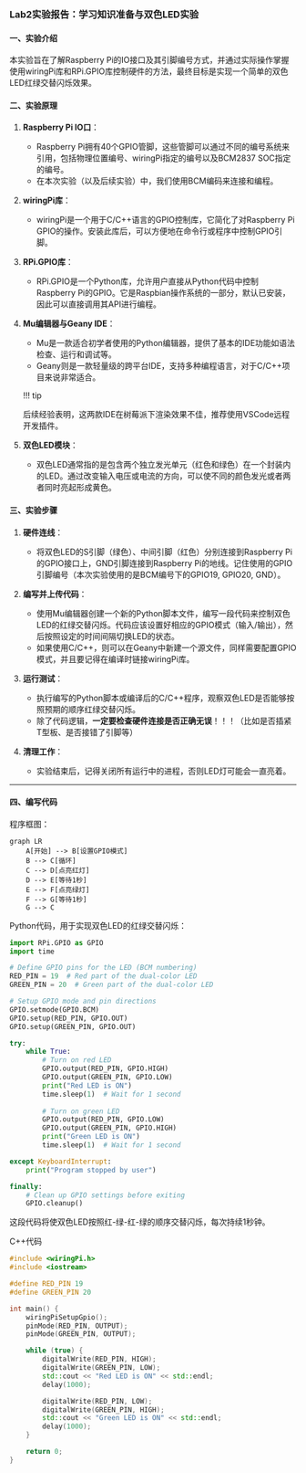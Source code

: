 ### Lab2实验报告：学习知识准备与双色LED实验

#### 一、实验介绍
本实验旨在了解Raspberry Pi的IO接口及其引脚编号方式，并通过实际操作掌握使用wiringPi库和RPi.GPIO库控制硬件的方法，最终目标是实现一个简单的双色LED红绿交替闪烁效果。

#### 二、实验原理
1. **Raspberry Pi IO口**：
   - Raspberry Pi拥有40个GPIO管脚，这些管脚可以通过不同的编号系统来引用，包括物理位置编号、wiringPi指定的编号以及BCM2837 SOC指定的编号。
   - 在本次实验（以及后续实验）中，我们使用BCM编码来连接和编程。

2. **wiringPi库**：
   - wiringPi是一个用于C/C++语言的GPIO控制库，它简化了对Raspberry Pi GPIO的操作。安装此库后，可以方便地在命令行或程序中控制GPIO引脚。

3. **RPi.GPIO库**：
   - RPi.GPIO是一个Python库，允许用户直接从Python代码中控制Raspberry Pi的GPIO。它是Raspbian操作系统的一部分，默认已安装，因此可以直接调用其API进行编程。

4. **Mu编辑器与Geany IDE**：
   - Mu是一款适合初学者使用的Python编辑器，提供了基本的IDE功能如语法检查、运行和调试等。
   - Geany则是一款轻量级的跨平台IDE，支持多种编程语言，对于C/C++项目来说非常适合。
  
   !!! tip

      后续经验表明，这两款IDE在树莓派下渲染效果不佳，推荐使用VSCode远程开发插件。

5. **双色LED模块**：
   - 双色LED通常指的是包含两个独立发光单元（红色和绿色）在一个封装内的LED。通过改变输入电压或电流的方向，可以使不同的颜色发光或者两者同时亮起形成黄色。

#### 三、实验步骤
1. **硬件连线**：
   - 将双色LED的S引脚（绿色）、中间引脚（红色）分别连接到Raspberry Pi的GPIO接口上，GND引脚连接到Raspberry Pi的地线。记住使用的GPIO引脚编号（本次实验使用的是BCM编号下的GPIO19, GPIO20, GND）。
   
2. **编写并上传代码**：
   - 使用Mu编辑器创建一个新的Python脚本文件，编写一段代码来控制双色LED的红绿交替闪烁。代码应该设置好相应的GPIO模式（输入/输出），然后按照设定的时间间隔切换LED的状态。
   - 如果使用C/C++，则可以在Geany中新建一个源文件，同样需要配置GPIO模式，并且要记得在编译时链接wiringPi库。

3. **运行测试**：
   - 执行编写的Python脚本或编译后的C/C++程序，观察双色LED是否能够按照预期的顺序红绿交替闪烁。
   - 除了代码逻辑，**一定要检查硬件连接是否正确无误**！！！（比如是否插紧T型板、是否接错了引脚等）

4. **清理工作**：
   - 实验结束后，记得关闭所有运行中的进程，否则LED灯可能会一直亮着。

---

#### 四、编写代码
程序框图：
   
   ``` mermaid
   graph LR
       A[开始] --> B[设置GPIO模式]
       B --> C[循环]
       C --> D[点亮红灯]
       D --> E[等待1秒]
       E --> F[点亮绿灯]
       F --> G[等待1秒]
       G --> C
   ```
Python代码，用于实现双色LED的红绿交替闪烁：

```python
import RPi.GPIO as GPIO
import time

# Define GPIO pins for the LED (BCM numbering)
RED_PIN = 19  # Red part of the dual-color LED
GREEN_PIN = 20  # Green part of the dual-color LED

# Setup GPIO mode and pin directions
GPIO.setmode(GPIO.BCM)
GPIO.setup(RED_PIN, GPIO.OUT)
GPIO.setup(GREEN_PIN, GPIO.OUT)

try:
    while True:
        # Turn on red LED
        GPIO.output(RED_PIN, GPIO.HIGH)
        GPIO.output(GREEN_PIN, GPIO.LOW)
        print("Red LED is ON")
        time.sleep(1)  # Wait for 1 second
        
        # Turn on green LED
        GPIO.output(RED_PIN, GPIO.LOW)
        GPIO.output(GREEN_PIN, GPIO.HIGH)
        print("Green LED is ON")
        time.sleep(1)  # Wait for 1 second

except KeyboardInterrupt:
    print("Program stopped by user")

finally:
    # Clean up GPIO settings before exiting
    GPIO.cleanup()
```

这段代码将使双色LED按照红-绿-红-绿的顺序交替闪烁，每次持续1秒钟。

C++代码
   ```cpp
   #include <wiringPi.h>
   #include <iostream>

   #define RED_PIN 19
   #define GREEN_PIN 20

   int main() {
       wiringPiSetupGpio();
       pinMode(RED_PIN, OUTPUT);
       pinMode(GREEN_PIN, OUTPUT);

       while (true) {
           digitalWrite(RED_PIN, HIGH);
           digitalWrite(GREEN_PIN, LOW);
           std::cout << "Red LED is ON" << std::endl;
           delay(1000);

           digitalWrite(RED_PIN, LOW);
           digitalWrite(GREEN_PIN, HIGH);
           std::cout << "Green LED is ON" << std::endl;
           delay(1000);
       }

       return 0;
   }
   ```